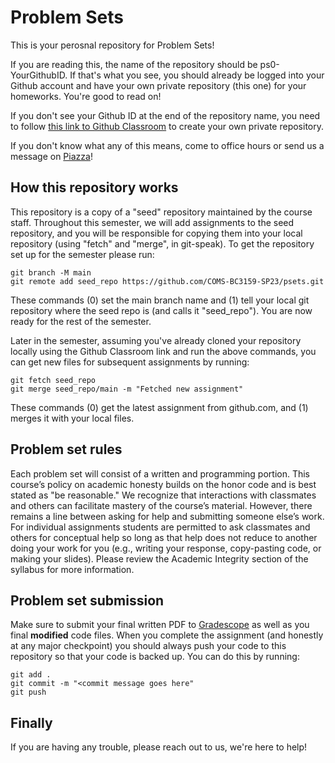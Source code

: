 # Problem Sets

This is your perosnal repository for Problem Sets!

If you are reading this, the name of the repository should be ps0-YourGithubID. If that's what you see, you should already be logged into your Github account and have your own private repository (this one) for your homeworks. You're good to read on!

If you don't see your Github ID at the end of the repository name, you need to follow [this link to Github Classroom](https://classroom.github.com/a/3UHVo2JF) to create your own private repository.

If you don't know what any of this means, come to office hours or send us a message on [Piazza](https://piazza.com/barnard/spring2023/comsbc3159)!

## How this repository works
This repository is a copy of a "seed" repository maintained by the course staff. Throughout this semester, we will add assignments to the seed repository, and you will be responsible for copying them into your local repository (using "fetch" and "merge", in git-speak). To get the repository set up for the semester please run:
```
git branch -M main
git remote add seed_repo https://github.com/COMS-BC3159-SP23/psets.git
```
These commands (0) set the main branch name and (1) tell your local git repository where the seed repo is (and calls it "seed_repo"). You are now ready for the rest of the semester.

Later in the semester, assuming you've already cloned your repository locally using the Github Classroom link and run the above commands, you can get new files for subsequent assignments by running:
```
git fetch seed_repo
git merge seed_repo/main -m "Fetched new assignment"
```
These commands (0) get the latest assignment from github.com, and (1) merges it with your local files.

## Problem set rules
Each problem set will consist of a written and programming portion. This course’s policy on academic honesty builds on the honor code and is best stated as "be reasonable." We recognize that interactions with classmates and others can facilitate mastery of the course’s material. However, there remains a line between asking for help and submitting someone else’s work. For individual assignments students are permitted to ask classmates and others for conceptual help so long as that help does not reduce to another doing your work for you (e.g., writing your response, copy-pasting code, or making your slides). Please review the Academic Integrity section of the syllabus for more information.

## Problem set submission
Make sure to submit your final written PDF to [Gradescope](https://www.gradescope.com/courses/489410) as well as you final **modified** code files. When you complete the assignment (and honestly at any major checkpoint) you should always push your code to this repository so that your code is backed up. You can do this by running:
```
git add .
git commit -m "<commit message goes here"
git push
```

## Finally
If you are having any trouble, please reach out to us, we're here to help!
